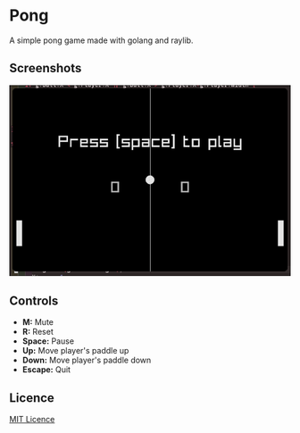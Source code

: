 # Pong

A simple pong game made with golang and raylib.

## Screenshots

![screenshot1](./screenshots/scr1.png)

## Controls

- **M:** Mute
- **R:** Reset
- **Space:** Pause
- **Up:** Move player's paddle up
- **Down:** Move player's paddle down
- **Escape:** Quit

## Licence

[MIT Licence](./LICENSE)
